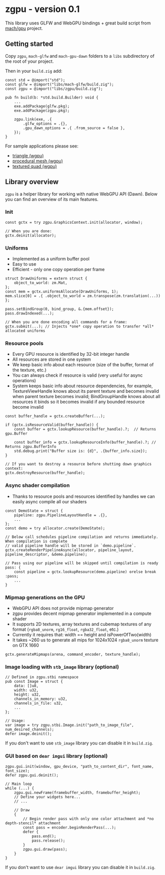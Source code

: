 # zgpu - version 0.1

This library uses GLFW and WebGPU bindings + great build script from [mach/gpu](https://github.com/hexops/mach/tree/main/gpu) project.

## Getting started

Copy `zgpu`, `mach-glfw` and `mach-gpu-dawn` folders to a `libs` subdirectory of the root of your project.

Then in your `build.zig` add:

```zig
const std = @import("std");
const glfw = @import("libs/mach-glfw/build.zig");
const zgpu = @import("libs/zgpu/build.zig");

pub fn build(b: *std.build.Builder) void {
    ...
    exe.addPackage(glfw.pkg);
    exe.addPackage(zgpu.pkg);

    zgpu.link(exe, .{
        .glfw_options = .{},
        .gpu_dawn_options = .{ .from_source = false },
    });
}
```

For sample applications please see:
* [triangle (wgpu)](https://github.com/michal-z/zig-gamedev/tree/main/samples/triangle_wgpu)
* [procedural mesh (wgpu)](https://github.com/michal-z/zig-gamedev/tree/main/samples/procedural_mesh_wgpu)
* [textured quad (wgpu)](https://github.com/michal-z/zig-gamedev/tree/main/samples/textured_quad_wgpu)

## Library overview

`zgpu` is a helper library for working with native WebGPU API (Dawn).
Below you can find an overview of its main features.

### Init
```zig
const gctx = try zgpu.GraphicsContext.init(allocator, window);

// When you are done:
gctx.deinit(allocator);
```
### Uniforms

* Implemented as a uniform buffer pool
* Easy to use
* Efficient - only one copy operation per frame

```zig
struct DrawUniforms = extern struct {
    object_to_world: zm.Mat,
};
const mem = gctx.uniformsAllocate(DrawUniforms, 1);
mem.slice[0] = .{ .object_to_world = zm.transpose(zm.translation(...)) };

pass.setBindGroup(0, bind_group, &.{mem.offset});
pass.drawIndexed(...);

// When you are done encoding all commands for a frame:
gctx.submit(...); // Injects *one* copy operation to transfer *all* allocated uniforms
```

### Resource pools

* Every GPU resource is identified by 32-bit integer handle
* All resources are stored in one system
* We keep basic info about each resource (size of the buffer, format of the texture, etc.)
* You can always check if resource is valid (very useful for async operations)
* System keeps basic info about resource dependencies, for example, TextureViewHandle knows about its
parent texture and becomes invalid when parent texture becomes invalid; BindGroupHandle knows
about all resources it binds so it becomes invalid if any bounded resource become invalid

```zig
const buffer_handle = gctx.createBuffer(...);

if (gctx.isResourceValid(buffer_handle)) {
    const buffer = gctx.lookupResource(buffer_handle).?;  // Returns gpu.Buffer

    const buffer_info = gctx.lookupResourceInfo(buffer_handle).?; // Returns zgpu.BufferInfo
    std.debug.print("Buffer size is: {d}", .{buffer_info.size});
}

// If you want to destroy a resource before shutting down graphics context:
gctx.destroyResource(buffer_handle);

```
### Async shader compilation

* Thanks to resource pools and resources identified by handles we can easily async compile all our shaders

```zig
const DemoState = struct {
    pipeline: zgpu.PipelineLayoutHandle = .{},
    ...
};
const demo = try allocator.create(DemoState);

// Below call schedules pipeline compilation and returns immediately. When compilation is complete
// valid pipeline handle will be stored in `demo.pipeline`.
gctx.createRenderPipelineAsync(allocator, pipeline_layout, pipeline_descriptor, &demo.pipeline);

// Pass using our pipeline will be skipped until compilation is ready
pass: {
    const pipeline = gctx.lookupResource(demo.pipeline) orelse break :pass;
    ...
}
```

### Mipmap generations on the GPU

* WebGPU API does not provide mipmap generator
* zgpu provides decent mipmap generator implemented in a compute shader
* It supports 2D textures, array textures and cubemap textures of any format
(`rgba8_unorm`, `rg16_float`, `rgba32_float`, etc.)
* Currently it requires that: width == height and isPowerOfTwo(width)
* It takes ~260 us to generate all mips for 1024x1024 `rgba8_unorm` texture on GTX 1660

```zig
gctx.generateMipmaps(arena, command_encoder, texture_handle);
```

### Image loading with `stb_image` library (optional)

```zig
// Defined in zgpu.stbi namespace
pub const Image = struct {
    data: []u8,
    width: u32,
    height: u32,
    channels_in_memory: u32,
    channels_in_file: u32,
    ...
};

// Usage:
var image = try zgpu.stbi.Image.init("path_to_image_file", num_desired_channels);
defer image.deinit();
```

If you don't want to use `stb_image` library you can disable it in `build.zig`.

### GUI based on `dear imgui` library (optional)

```zig
zgpu.gui.init(window, gpu_device, "path_to_content_dir", font_name, font_size);
defer zgpu.gui.deinit();

// Main loop
while (...) {
    zgpu.gui.newFrame(framebuffer_width, framebuffer_height);
    // Define your widgets here...
    // ...

    // Draw
    {
        // Begin render pass with only one color attachment and *no depth-stencil* attachment
        const pass = encoder.beginRenderPass(...);
        defer {
            pass.end();
            pass.release();
        }
        zgpu.gui.draw(pass);
    }
}
```

If you don't want to use `dear imgui` library you can disable it in `build.zig`.

